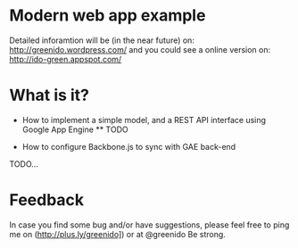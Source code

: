 Modern web app example
======================
Detailed inforamtion will be (in the near future) on: http://greenido.wordpress.com/
and you could see a online version on: http://ido-green.appspot.com/

What is it?
=============
* How to implement a simple model, and a REST API interface using Google App Engine
** TODO

* How to configure Backbone.js to sync with GAE back-end

TODO...


Feedback
==========
In case you find some bug and/or have suggestions, please feel free to ping me on (http://plus.ly/greenido]) or at @greenido
Be strong.